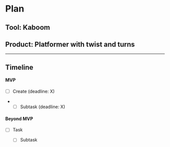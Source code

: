 # Plan

## Tool: Kaboom
## Product: Platformer with twist and turns

---

## Timeline

#### MVP

- [ ] Create  (deadline: X)
-
  - [ ] Subtask (deadline: X)

#### Beyond MVP

- [ ] Task
  - [ ] Subtask


<!-- EXAMPLE

## Tool: APIs
## Product: Green Glass Door riddle app

## Timeline

### MVP

- [ ] Front-end
  - [x] Webpage to collect input from user (deadline: 4/15)
  - [ ] Webpage to display "yes, but a ___ can't" or "no, but a ___ can" (deadline: 5/1)
- [x] Back-end
  - [x] Use regex to test whether or not the word can go through the GGD (deadline: 3/1)
  - [x] Use the Twinword API to find related words (deadline: 3/15)
    - [ ] Iterate through the words until an opposite example can be found (deadline: 4/1)

#### Beyond MVP

- [ ] Use another API to make sure the opposite example is a noun
- [ ] Automate notification of API limit to make sure I don’t exceed free quota
- [ ] A multiple choice quizzer that will test the user’s knowledge of the solution

-->





<!-- DO NOT USE THIS YET

| Name | Glows | Grows |
| -------- | ------- | ------- |
|   |   |
|   |   |
|   |   |
|   |   |
|   |   |
|   |   |

-->
